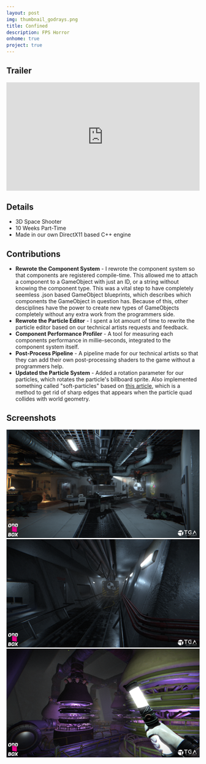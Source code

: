 ```yaml
---
layout: post
img: thumbnail_godrays.png
title: Confined
description: FPS Horror
onhome: true
project: true
---
```

## Trailer
<style>.embed-container { position: relative; padding-bottom: 56.25%; height: 0; overflow: hidden; max-width: 100%; } .embed-container iframe, .embed-container object, .embed-container embed { position: absolute; top: 0; left: 0; width: 100%; height: 100%; }</style><div class='embed-container'><iframe src='https://www.youtube.com/embed/tDxg2ky3iww' frameborder='0' allowfullscreen></iframe></div>

## Details
- 3D Space Shooter
- 10 Weeks Part-Time
- Made in our own DirectX11 based C++ engine

## Contributions
- **Rewrote the Component System** - I rewrote the component system so that components are registered compile-time. This allowed me to attach a component to a GameObject with just an ID, or a string without knowing the component type. This was a vital step to have completely seemless .json based GameObject blueprints, which describes which components the GameObject in question has. Because of this, other desciplines have the power to create new types of GameObjects completely without any extra work from the programmers side. 
- **Rewrote the Particle Editor** - I spent a lot amount of time to rewrite the particle editor based on our technical artists requests and feedback.
- **Component Performance Profiler** - A tool for measuring each components performance in millie-seconds, integrated to the component system itself. 
- **Post-Process Pipeline** - A pipeline made for our technical artists so that they can add their own post-processing shaders to the game without a programmers help. 
- **Updated the Particle System** - Added a rotation parameter for our particles, which rotates the particle's billboard sprite. Also implemented something called "soft-particles" based on [this article](http://blog.wolfire.com/2010/04/Soft-Particles), which is a method to get rid of sharp edges that appears when the particle quad collides with world geometry. 

## Screenshots
![](../assets/img/confined_01.png)
![](../assets/img/confined_02.png)
![](../assets/img/confined_03.png)

